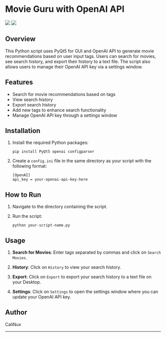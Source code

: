 # Movie Guru with OpenAI API
![](https://img.shields.io/badge/-Python-purple)
![](https://img.shields.io/badge/-Windows-yellow)

## Overview

This Python script uses PyQt5 for GUI and OpenAI API to generate movie recommendations based on user input tags. Users can search for movies, see search history, and export their history to a text file. The script also allows users to manage their OpenAI API key via a settings window.

## Features

- Search for movie recommendations based on tags
- View search history
- Export search history
- Add new tags to enhance search functionality
- Manage OpenAI API key through a settings window

## Installation

1. Install the required Python packages:

    ```
    pip install PyQt5 openai configparser
    ```

2. Create a `config.ini` file in the same directory as your script with the following format:

    ```
    [OpenAI]
    api_key = your-openai-api-key-here
    ```

## How to Run

1. Navigate to the directory containing the script.

2. Run the script:

    ```
    python your-script-name.py
    ```

## Usage

1. **Search for Movies**: Enter tags separated by commas and click on `Search Movies`.

2. **History**: Click on `History` to view your search history.

3. **Export**: Click on `Export` to export your search history to a text file on your Desktop.

4. **Settings**: Click on `Settings` to open the settings window where you can update your OpenAI API key.


## Author

CaliNux

---
